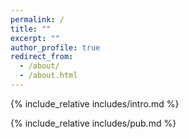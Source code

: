```yaml
---
permalink: /
title: ""
excerpt: ""
author_profile: true
redirect_from: 
  - /about/
  - /about.html
---
```


<!-- <span class='anchor' id='about-me'></span> -->
{% include_relative includes/intro.md %}

<!-- {% include_relative includes/news.md %} -->

{% include_relative includes/pub.md %}

<!-- {% include_relative includes/honers.md %} -->

<!-- {% include_relative includes/others.md %} -->

<script type='text/javascript' id='mapmyvisitors' src='https://mapmyvisitors.com/map.js?cl=080808&w=300&t=tt&d=fYCrZNCvpFifgkfasztQwZDOR21NJab0PJ5_nGtQ1XA&co=ffffff&cmo=3acc3a&cmn=ff5353&ct=808080'></script>